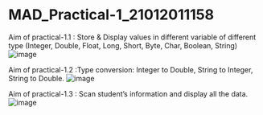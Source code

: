 # MAD_Practical-1_21012011158
Aim of practical-1.1 : Store & Display values in different variable of different type (Integer, Double, Float, Long, Short, Byte, Char, Boolean, String)
![image](https://github.com/vikaslohar21/MAD_Practical-1_21012011158/assets/98016883/a309815f-8a95-458c-9576-1654a1126043)

Aim of practical-1.2 :Type conversion:
Integer to Double, String to Integer, String to Double.
![image](https://github.com/vikaslohar21/MAD_Practical-1_21012011158/assets/98016883/a98e563f-b9ce-4fe3-9e72-705a4a717f4f)

Aim of practical-1.3 : Scan student’s information and display all the data.
![image](https://github.com/vikaslohar21/MAD_Practical-1_21012011158/assets/98016883/b3722ded-518f-4d7f-ac51-5698b320e0c8)



